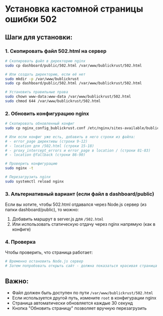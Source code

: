 # Установка кастомной страницы ошибки 502

## Шаги для установки:

### 1. Скопировать файл 502.html на сервер

```bash
# Скопировать файл в директорию nginx
sudo cp dashboard/public/502.html /var/www/bublickrust/502.html

# Или создать директорию, если её нет
sudo mkdir -p /var/www/bublickrust
sudo cp dashboard/public/502.html /var/www/bublickrust/502.html

# Установить правильные права
sudo chown www-data:www-data /var/www/bublickrust/502.html
sudo chmod 644 /var/www/bublickrust/502.html
```

### 2. Обновить конфигурацию nginx

```bash
# Скопировать обновленный конфиг
sudo cp nginx_config_bublickrust.conf /etc/nginx/sites-available/bublickrust

# Или если конфиг уже есть, добавить в него строки из файла:
# - error_page директивы (строки 9-12)
# - location для /502.html (строки 15-18)
# - proxy_intercept_errors и error_page в location / (строки 81-83)
# - location @fallback (строки 86-90)

# Проверить конфигурацию
sudo nginx -t

# Перезагрузить nginx
sudo systemctl reload nginx
```

### 3. Альтернативный вариант (если файл в dashboard/public)

Если вы хотите, чтобы 502.html отдавался через Node.js сервер (из папки dashboard/public), то можно:

1. Добавить маршрут в server.js для `/502.html`
2. Или использовать статическую отдачу через nginx напрямую (как в конфиге)

### 4. Проверка

Чтобы проверить, что страница работает:
```bash
# Временно остановить Node.js сервер
# Затем попробовать открыть сайт - должна показаться красивая страница 502
```

## Важно:

- Файл должен быть доступен по пути `/var/www/bublickrust/502.html`
- Если используется другой путь, измените `root` в конфигурации nginx
- Страница автоматически обновляется каждые 30 секунд
- Кнопка "Обновить страницу" позволяет вручную перезагрузить

